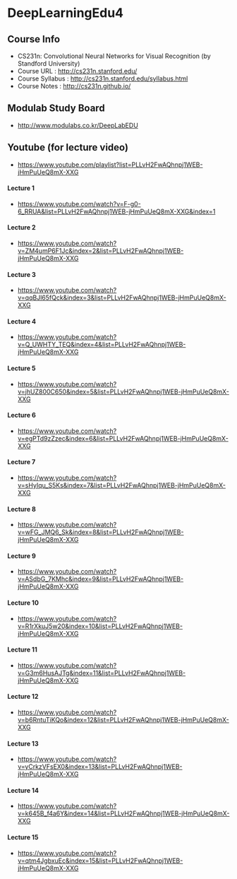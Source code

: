 # DeepLearningEdu4

## Course Info
  - CS231n: Convolutional Neural Networks for Visual Recognition (by Standford University)
  - Course URL : http://cs231n.stanford.edu/
  - Course Syllabus : http://cs231n.stanford.edu/syllabus.html
  - Course Notes : http://cs231n.github.io/

## Modulab Study Board
  - http://www.modulabs.co.kr/DeepLabEDU
  
## Youtube (for lecture video)
  - https://www.youtube.com/playlist?list=PLLvH2FwAQhnpj1WEB-jHmPuUeQ8mX-XXG
  
#### Lecture 1 
  - https://www.youtube.com/watch?v=F-g0-6_RRUA&list=PLLvH2FwAQhnpj1WEB-jHmPuUeQ8mX-XXG&index=1
  
#### Lecture 2
  - https://www.youtube.com/watch?v=ZM4umP6F1Jc&index=2&list=PLLvH2FwAQhnpj1WEB-jHmPuUeQ8mX-XXG
  
#### Lecture 3 
  - https://www.youtube.com/watch?v=qqBJl65fQck&index=3&list=PLLvH2FwAQhnpj1WEB-jHmPuUeQ8mX-XXG
  
#### Lecture 4 
  - https://www.youtube.com/watch?v=Q_UWHTY_TEQ&index=4&list=PLLvH2FwAQhnpj1WEB-jHmPuUeQ8mX-XXG
  
#### Lecture 5 
  - https://www.youtube.com/watch?v=jhUZ800C650&index=5&list=PLLvH2FwAQhnpj1WEB-jHmPuUeQ8mX-XXG
  
#### Lecture 6 
  - https://www.youtube.com/watch?v=egPTd9zZzec&index=6&list=PLLvH2FwAQhnpj1WEB-jHmPuUeQ8mX-XXG
  
#### Lecture 7 
  - https://www.youtube.com/watch?v=sHyIqu_S5Ks&index=7&list=PLLvH2FwAQhnpj1WEB-jHmPuUeQ8mX-XXG
  
#### Lecture 8 
  - https://www.youtube.com/watch?v=wFG_JMQ6_Sk&index=8&list=PLLvH2FwAQhnpj1WEB-jHmPuUeQ8mX-XXG
  
#### Lecture 9 
  - https://www.youtube.com/watch?v=ASdbG_7KMhc&index=9&list=PLLvH2FwAQhnpj1WEB-jHmPuUeQ8mX-XXG
  
#### Lecture 10 
  - https://www.youtube.com/watch?v=R1rXkuJ5w20&index=10&list=PLLvH2FwAQhnpj1WEB-jHmPuUeQ8mX-XXG
  
#### Lecture 11
  - https://www.youtube.com/watch?v=G3m6HusAJTg&index=11&list=PLLvH2FwAQhnpj1WEB-jHmPuUeQ8mX-XXG
  
#### Lecture 12
  - https://www.youtube.com/watch?v=b6RntuTiKQo&index=12&list=PLLvH2FwAQhnpj1WEB-jHmPuUeQ8mX-XXG
  
#### Lecture 13
  - https://www.youtube.com/watch?v=yCrkzVFsEX0&index=13&list=PLLvH2FwAQhnpj1WEB-jHmPuUeQ8mX-XXG
  
#### Lecture 14
  - https://www.youtube.com/watch?v=k645B_f4a6Y&index=14&list=PLLvH2FwAQhnpj1WEB-jHmPuUeQ8mX-XXG
  
#### Lecture 15
  - https://www.youtube.com/watch?v=qtm4JgbxuEc&index=15&list=PLLvH2FwAQhnpj1WEB-jHmPuUeQ8mX-XXG
